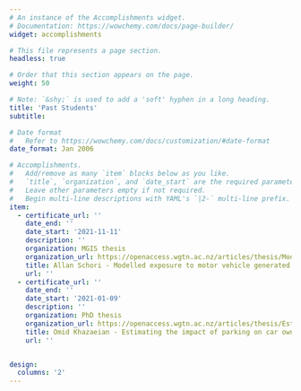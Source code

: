 ```yaml
---
# An instance of the Accomplishments widget.
# Documentation: https://wowchemy.com/docs/page-builder/
widget: accomplishments

# This file represents a page section.
headless: true

# Order that this section appears on the page.
weight: 50

# Note: `&shy;` is used to add a 'soft' hyphen in a long heading.
title: 'Past Students'
subtitle:

# Date format
#   Refer to https://wowchemy.com/docs/customization/#date-format
date_format: Jan 2006

# Accomplishments.
#   Add/remove as many `item` blocks below as you like.
#   `title`, `organization`, and `date_start` are the required parameters.
#   Leave other parameters empty if not required.
#   Begin multi-line descriptions with YAML's `|2-` multi-line prefix.
item:
  - certificate_url: ''
    date_end: ''
    date_start: '2021-11-11'
    description: ''
    organization: MGIS thesis
    organization_url: https://openaccess.wgtn.ac.nz/articles/thesis/Modelled_exposure_to_motor_vehicle_generated_noise_at_schools_and_early_childhood_centres_/17030039
    title: Allan Schori - Modelled exposure to motor vehicle generated noise at schools and early childhood centres
    url: ''
  - certificate_url: ''
    date_end: ''
    date_start: '2021-01-09'
    description: ''
    organization: PhD thesis
    organization_url: https://openaccess.wgtn.ac.nz/articles/thesis/Estimating_the_impact_of_parking_on_car_ownership_and_commute_mode_choices/16575005 
    title: Omid Khazaeian - Estimating the impact of parking on car ownership and commute mode choices
    url: ''


design:
  columns: '2'
---
```

